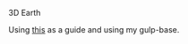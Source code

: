 3D Earth

Using [this](http://blog.thematicmapping.org/2013/09/creating-webgl-earth-with-threejs.html) as a guide and using my gulp-base.
